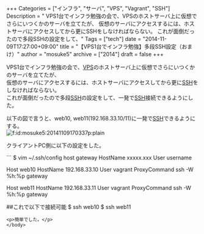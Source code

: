 +++
Categories = ["インフラ", "サーバ", "VPS", "Vagrant", "SSH"]
Description = " VPS1台でインフラ勉強の会で、VPSのホストサーバ上に仮想でさらにいつくかのサーバを立てたが、 仮想のサーバにアクセスするには、ホストサーバにアクセスしてから更にSSHをしなければならない。 これが面倒だったので多段SSHの設定をして、"
Tags = ["tech"]
date = "2014-11-09T17:27:00+09:00"
title = "【VPS1台でインフラ勉強】多段SSH設定（おまけ）"
author = "mosuke5"
archive = ["2014"]
draft = false
+++

<body>
<p>VPS1台でインフラ勉強の会で、<a class="keyword" href="http://d.hatena.ne.jp/keyword/VPS">VPS</a>のホストサーバ上に仮想でさらにいつくかのサーバを立てたが、<br>
仮想のサーバにアクセスするには、ホストサーバにアクセスしてから更に<a class="keyword" href="http://d.hatena.ne.jp/keyword/SSH">SSH</a>をしなければならない。<br>
これが面倒だったので多段<a class="keyword" href="http://d.hatena.ne.jp/keyword/SSH">SSH</a>の設定をして、一発で<a class="keyword" href="http://d.hatena.ne.jp/keyword/SSH">SSH</a>接続できるようにした。</p>
<p>以下の図で言うと、web10, web11(192.168.33.10/11)に一発で<a class="keyword" href="http://d.hatena.ne.jp/keyword/SSH">SSH</a>できるようにする。<br>
<span itemscope itemtype="http://schema.org/Photograph"><img src="https://cdn-ak.f.st-hatena.com/images/fotolife/m/mosuke5/20141109/20141109170337.png" alt="f:id:mosuke5:20141109170337p:plain" title="f:id:mosuke5:20141109170337p:plain" class="hatena-fotolife" itemprop="image"></span></p>
<p>クライアントPC側に以下の設定をした。</p>
```
$ vim ~/.ssh/config
host gateway
    HostName xxxxx.xxx
    User username

Host web10
    HostName 192.168.33.10
    User vagrant
    ProxyCommand ssh -W %h:%p gateway

Host web11
    HostName 192.168.33.11
    User vagrant
    ProxyCommand ssh -W %h:%p gateway

##これで以下で接続可能
$ ssh web10
$ ssh  web11 
```
<p>簡単でした。</p>
</body>
